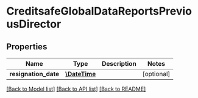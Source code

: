 # CreditsafeGlobalDataReportsPreviousDirector

## Properties
Name | Type | Description | Notes
------------ | ------------- | ------------- | -------------
**resignation_date** | [**\DateTime**](\DateTime.md) |  | [optional] 

[[Back to Model list]](../../README.md#documentation-for-models) [[Back to API list]](../../README.md#documentation-for-api-endpoints) [[Back to README]](../../README.md)

